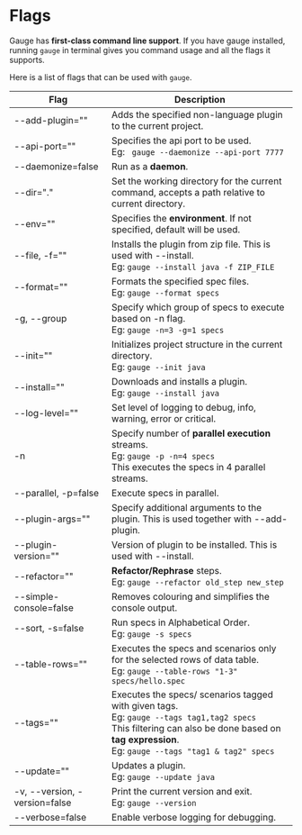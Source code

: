 # Flags

Gauge has **first-class command line support**. If you have gauge installed, running `gauge` in terminal gives you command usage and all the flags it supports.

Here is a list of flags that can be used with `gauge`.

| Flag  | Description |
| ------| ----------- |
|--add-plugin=""| Adds the specified non-language plugin to the current project.|
|  --api-port=""  |    Specifies the api port to be used.<br> Eg: ``` gauge --daemonize --api-port 7777```|
|  --daemonize=false    |  Run as a **daemon**.|
|  --dir="."|Set the working directory for the current command, accepts a path relative to current directory.|
|  --env="" | Specifies the **environment**. If not specified, default will be used.|
|  --file, -f=""    | Installs the plugin from zip file. This is used with --install.<br> Eg: ```gauge --install java -f ZIP_FILE```|
|  --format=""       |Formats the specified spec files. <br>Eg: ```gauge --format specs``` |
|  -g, --group   |  Specify which group of specs to execute based on -n flag.<br>Eg: ```gauge -n=3 -g=1 specs```|
|  --init=""| Initializes project structure in the current directory.<br> Eg: ```gauge --init java```|
|  --install="" |  Downloads and installs a plugin.<br> Eg: ```gauge --install java```|
|  --log-level="" |     Set level of logging to debug, info, warning, error or critical.|
|  -n          |Specify number of **parallel execution** streams.<br>Eg: ```gauge -p -n=4 specs``` <br> This executes the specs in 4 parallel streams.|
|  --parallel, -p=false         |    Execute specs in parallel.|
|  --plugin-args="" | Specify additional arguments to the plugin. This is used together with --add-plugin.|
|  --plugin-version=""     |         Version of plugin to be installed. This is used with --install.|
|  --refactor=""   |      **Refactor/Rephrase** steps.<br>Eg: ```gauge --refactor old_step new_step```|
|  --simple-console=false     | Removes colouring and simplifies the console output.|
|  --sort, -s=false          |       Run specs in Alphabetical Order. <br>Eg: ```gauge -s specs```|
|  --table-rows=""             |     Executes the specs and scenarios only for the selected rows of data table.<br> Eg: ```gauge --table-rows "1-3" specs/hello.spec ```|
|  --tags=""                |        Executes the specs/ scenarios tagged with given tags. <br>Eg: ```gauge --tags tag1,tag2 specs```<br>This filtering can also be done based on **tag expression**.<br>Eg: ```gauge --tags "tag1 & tag2" specs```|
|  --update=""           |Updates a plugin. <br>Eg: ```gauge --update java```|
|  -v, --version, -version=false   | Print the current version and exit.<br> Eg: ```gauge --version```|
|  --verbose=false         |         Enable verbose logging for debugging.|
